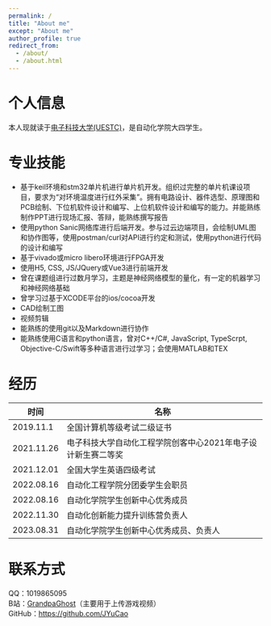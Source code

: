 ```yaml
---
permalink: /
title: "About me"
except: "About me"
author_profile: true
redirect_from: 
  - /about/
  - /about.html
---
```


个人信息
======
本人现就读于[电子科技大学(UESTC)](https://www.uestc.edu.cn/1d047b07b9d953022ac7aa77c318837a.html?n=8e7z368tn51)，是自动化学院大四学生。


专业技能
======
- 基于keil环境和stm32单片机进行单片机开发。组织过完整的单片机课设项目，要求为“对环境温度进行红外采集”。拥有电路设计、器件选型、原理图和PCB绘制、下位机软件设计和编写、上位机软件设计和编写的能力。并能熟练制作PPT进行现场汇报、答辩，能熟练撰写报告
- 使用python Sanic网络库进行后端开发。参与过云边端项目，会绘制UML图和协作图等，使用postman/curl对API进行约定和测试，使用python进行代码的设计和编写
- 基于vivado或micro libero环境进行FPGA开发
- 使用H5, CSS, JS/JQuery或Vue3进行前端开发
- 曾在课题组进行过数月学习，主题是神经网络模型的量化，有一定的机器学习和神经网络基础
- 曾学习过基于XCODE平台的ios/cocoa开发
- CAD绘制工图
- 视频剪辑
- 能熟练的使用git以及Markdown进行协作
- 能熟练使用C语言和python语言，曾对C++/C#, JavaScript, TypeScrpt, Objective-C/Swift等多种语言进行过学习；会使用MATLAB和TEX

经历
======
| 时间 | 名称 |
| ---------- | ------------------------------------------------------- |
| 2019.11.1  | 全国计算机等级考试二级证书 |
| 2021.11.26 | 电子科技大学自动化工程学院创客中心2021年电子设计新生赛二等奖 |
| 2021.12.01 | 全国大学生英语四级考试 |
| 2022.08.16 | 自动化工程学院分团委学生会职员 |
| 2022.08.16 | 自动化学院学生创新中心优秀成员 |
| 2022.11.30 | 自动化创新能力提升训练营负责人 |
| 2023.08.31 | 自动化学院学生创新中心优秀成员、负责人 |

联系方式
======
QQ：1019865095<br>
B站：[GrandpaGhost](https://space.bilibili.com/39267048)（主要用于上传游戏视频）<br>
GitHub：https://github.com/JYuCao
